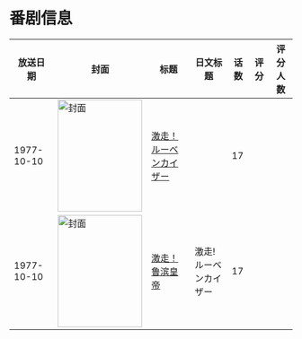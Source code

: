 # 番剧信息

|放送日期|封面|标题|日文标题|话数|评分|评分人数|
|---|---|---|---|---|---|---|
|1977-10-10|<img src="https://lain.bgm.tv/pic/cover/c/22/6f/189004_9MSDK.jpg" alt="封面" style="width:150px;height:200px;object-fit:cover;">|[激走！ルーベンカイザー](https://bangumi.tv/subject/189004)||17|||
|1977-10-10|<img src="https://lain.bgm.tv/pic/cover/c/74/94/309740_2bdrh.jpg" alt="封面" style="width:150px;height:200px;object-fit:cover;">|[激走！鲁滨皇帝](https://bangumi.tv/subject/309740)|激走!ルーベンカイザー|17|||
